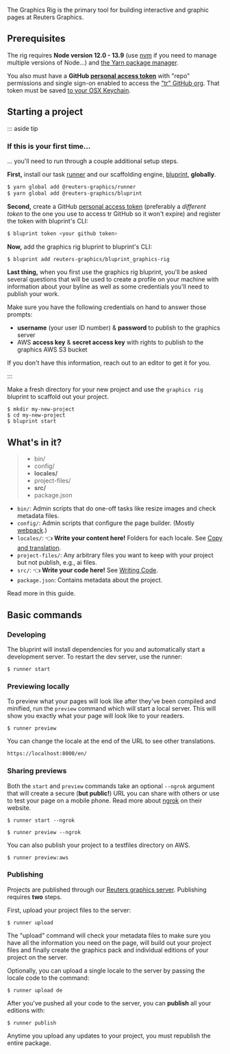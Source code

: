 The Graphics Rig is the primary tool for building interactive and graphic pages at Reuters Graphics.

## Prerequisites

The rig requires **Node version 12.0 - 13.9** (use [nvm](https://github.com/nvm-sh/nvm) if you need to manage multiple versions of Node...) and [the Yarn package manager](https://legacy.yarnpkg.com/en/docs/install).

You also must have a **GitHub [personal access token](https://help.github.com/en/github/authenticating-to-github/creating-a-personal-access-token-for-the-command-line)** with "repo" permissions and single sign-on enabled to access the ["tr" GitHub org](https://github.com/tr). That token must be saved [to your OSX Keychain](https://help.github.com/en/github/using-git/updating-credentials-from-the-osx-keychain).



## Starting a project

::: aside tip

### If this is your first time...

... you'll need to run through a couple additional setup steps.

**First,** install our task [runner](https://github.com/reuters-graphics/runner) and our scaffolding engine, [bluprint](https://github.com/reuters-graphics/bluprint), **globally**.

```bash
$ yarn global add @reuters-graphics/runner
$ yarn global add @reuters-graphics/bluprint
```

**Second,** create a GitHub [personal access token](https://help.github.com/en/github/authenticating-to-github/creating-a-personal-access-token-for-the-command-line) (preferably a _different token_ to the one you use to access tr GitHub so it won't expire) and register the token with bluprint's CLI:

  ```bash
  $ bluprint token <your github token>
  ```


**Now,** add the graphics rig bluprint to bluprint's CLI:

  ```bash
  $ bluprint add reuters-graphics/bluprint_graphics-rig
  ```

**Last thing,** when you first use the graphics rig bluprint, you'll be asked several questions that will be used to create a profile on your machine with information about your byline as well as some credentials you'll need to publish your work.

Make sure you have the following credentials on hand to answer those prompts:

- **username** (your user ID number) & **password** to publish to the graphics server
- AWS **access key** & **secret access key** with rights to publish to the graphics AWS S3 bucket

If you don't have this information, reach out to an editor to get it for you.

:::


Make a fresh directory for your new project and use the `graphics rig` bluprint to scaffold out your project.

  ```
  $ mkdir my-new-project
  $ cd my-new-project
  $ bluprint start
  ```


## What's in it?

> - bin/
> - config/
> - **locales/**
> - project-files/
> - **src/**
> - package.json

- `bin/`: Admin scripts that do one-off tasks like resize images and check metadata files.
- `config/`: Admin scripts that configure the page builder. (Mostly [webpack](https://webpack.js.org/).)
- `locales/`: 👈 **Write your content here!**  Folders for each locale. See [Copy and translation](../copy-and-translation/).
- `project-files/`: Any arbitrary files you want to keep with your project but not publish, e.g., ai files.
- `src/`: 👈 **Write your code here!** See [Writing Code](../writing-code/).
- `package.json`: Contains metadata about the project.

Read more in this guide.


## Basic commands

### Developing

The bluprint will install dependencies for you and automatically start a development server. To restart the dev server, use the runner:

```
$ runner start
```


### Previewing locally

To preview what your pages will look like after they've been compiled and minified, run the `preview` command which will start a local server. This will show you exactly what your page will look like to your readers.

  ```
  $ runner preview
  ```

You can change the locale at the end of the URL to see other translations.

  ```
  https://localhost:8000/en/
  ```

### Sharing previews

Both the `start` and `preview` commands take an optional `--ngrok` argument that will create a secure (**but public!**) URL you can share with others or use to test your page on a mobile phone. Read more about [ngrok](https://ngrok.com/) on their website.

```
$ runner start --ngrok
```

```
$ runner preview --ngrok
```

You can also publish your project to a testfiles directory on AWS.

```
$ runner preview:aws
```

### Publishing

Projects are published through our [Reuters graphics server](https://sphinx.thomsonreuters.com/graphics/?#/group/rngs). Publishing requires **two** steps.

First, upload your project files to the server:

```
$ runner upload
```

The "upload" command will check your metadata files to make sure you have all the information you need on the page, will build out your project files and finally create the graphics pack and individual editions of your project on the server.

Optionally, you can upload a single locale to the server by passing the locale code to the command:

```
$ runner upload de
```

After you've pushed all your code to the server, you can **publish** all your editions with:

```
$ runner publish
```

Anytime you upload any updates to your project, you must republish the entire package.
